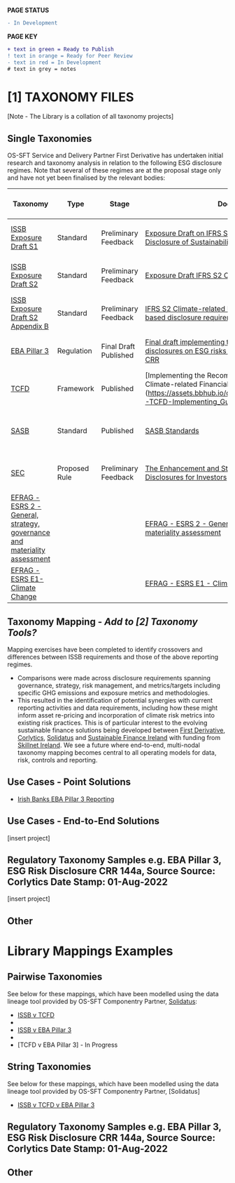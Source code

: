 **PAGE STATUS**
```diff
- In Development
```

**PAGE KEY**
```diff
+ text in green = Ready to Publish
! text in orange = Ready for Peer Review
- text in red = In Development
# text in grey = notes
```

# [1] TAXONOMY FILES

[Note - The Library is a collation of all taxonomy projects]

## Single Taxonomies
OS-SFT Service and Delivery Partner First Derivative has undertaken initial research and taxonomy analysis in relation to the following ESG disclosure regimes. Note that several of these regimes are at the proposal stage only and have not yet been finalised by the relevant bodies:

|Taxonomy|Type|Stage|Documentation|Date of Latest Update|Taxonomy Source|
|--------|----|-----|-------------|---------------------|------|
|[ISSB Exposure Draft S1](https://github.com/FD-SustainableFinance/RESEARCH---INTERNATIONAL-SUSTAINABILITY-STANDARDS-BOARD)|Standard|Preliminary Feedback|[Exposure Draft on IFRS S1 General Requirements for Disclosure of Sustainability-related Financial Information](https://www.ifrs.org/content/dam/ifrs/project/general-sustainability-related-disclosures/exposure-draft-ifrs-s1-general-requirements-for-disclosure-of-sustainability-related-financial-information.pdf)|31 March 2022|First Derivative - Research|
|[ISSB Exposure Draft S2](https://github.com/FD-SustainableFinance/RESEARCH---INTERNATIONAL-SUSTAINABILITY-STANDARDS-BOARD)|Standard|Preliminary Feedback|[Exposure Draft IFRS S2 Climate-related Disclosures](https://www.ifrs.org/content/dam/ifrs/project/climate-related-disclosures/issb-exposure-draft-2022-2-climate-related-disclosures.pdf)|31 March 2022|First Derivative - Research|
|[ISSB Exposure Draft S2 Appendix B](https://github.com/FD-SustainableFinance/RESEARCH---INTERNATIONAL-SUSTAINABILITY-STANDARDS-BOARD)|Standard|Preliminary Feedback|[IFRS S2 Climate-related Disclosures Appendix B Industry-based disclosure requirements](https://www.ifrs.org/content/dam/ifrs/project/climate-related-disclosures/issb-exposure-draft-2022-2-appendix-b.pdf)|31 March 2022|First Derivative - Research|
|[EBA Pillar 3](https://github.com/FD-SustainableFinance/RESEARCH---EBA-PILLAR-3-DISCLOSURES)|Regulation|Final Draft Published|[Final draft implementing technical standards on prudential disclosures on ESG risks in accordance with Article 449a CRR](https://www.eba.europa.eu/sites/default/documents/files/document_library/Publications/Draft%20Technical%20Standards/2022/1026171/EBA%20draft%20ITS%20on%20Pillar%203%20disclosures%20on%20ESG%20risks.pdf)|24 January 2022|First Derivative - Research|
|[TCFD](https://github.com/FD-SustainableFinance/RESEARCH---TASK-FORCE-ON-CLIMATE-RELATED-FINANCIAL-DISCLOSURES)|Framework|Published|[Implementing the Recommendations of the Task Force on Climate-related Financial Disclosures](https://assets.bbhub.io/company/sites/60/2021/07/2021-TCFD-Implementing_Guidance.pdf|October 2021|First Derivative - Research|
|[SASB](https://github.com/FD-SustainableFinance/RESEARCH---SUSTAINABILITY-ACCOUNTING-STANDARDS-BOARD/tree/main)|Standard|Published|[SASB Standards](https://www.sasb.org/standards/download/?lang=en-us)|Up to December 2021 (varies by industry)|First Derivative - Research|
|[SEC](https://github.com/FD-SustainableFinance/RESEARCH---SECURITIES-EXCHANGE-COMMISSION)|Proposed Rule|Preliminary Feedback|[The Enhancement and Standardization of Climate-Related Disclosures for Investors](https://www.sec.gov/rules/proposed/2022/33-11042.pdf)|21 March 2022|First Derivative - Research|
|[EFRAG - ESRS 2 - General, strategy, governance and materiality assessment](https://github.com/FD-SustainableFinance/RESEARCH---EUROPEAN-FINANCIAL-REPORTING-ADVISORY-GROUP)|||[EFRAG - ESRS 2 - General, strategy, governance and materiality assessment](https://www.efrag.org/Assets/Download?assetUrl=%2Fsites%2Fwebpublishing%2FSiteAssets%2FED_ESRS_2.pdf)|
|[EFRAG - ESRS E1- Climate Change](https://github.com/FD-SustainableFinance/RESEARCH---EUROPEAN-FINANCIAL-REPORTING-ADVISORY-GROUP)|||[EFRAG - ESRS E1 - Climate Change](https://www.efrag.org/Assets/Download?assetUrl=%2Fsites%2Fwebpublishing%2FSiteAssets%2FED_ESRS_E1.pdf)|

## Taxonomy Mapping - _Add to [2] Taxonomy Tools?_
Mapping exercises have been completed to identify crossovers and differences between ISSB requirements and those of the above reporting regimes.
- Comparisons were made across disclosure requirements spanning governance, strategy, risk management, and metrics/targets including specific GHG emissions and exposure metrics and methodologies.
- This resulted in the identification of potential synergies with current reporting activities and data requirements, including how these might inform asset re-pricing and incorporation of climate risk metrics into existing risk practices. This is of particular interest to the evolving sustainable finance solutions being developed between [First Derivative](https://firstderivative.com/sustainable-finance/), [Corlytics](https://www.corlytics.com/), [Solidatus](https://www.solidatus.com/) and [Sustainable Finance Ireland](https://www.sustainablefinance.ie/) with funding from [Skillnet Ireland](https://www.skillnetireland.ie/).
We see a future where end-to-end, multi-nodal taxonomy mapping becomes central to all operating models for data, risk, controls and reporting.

## Use Cases - Point Solutions
* [Irish Banks EBA Pillar 3 Reporting](https://github.com/FD-SustainableFinance/Irish-Banks-EBA-Pillar-3-Reporting/tree/main)

## Use Cases - End-to-End Solutions
[insert project]

## Regulatory Taxonomy Samples e.g. EBA Pillar 3, ESG Risk Disclosure CRR 144a, Source Source: Corlytics Date Stamp: 01-Aug-2022
[insert project]
## Other

# Library Mappings Examples

## Pairwise Taxonomies
See below for these mappings, which have been modelled using the data lineage tool provided by OS-SFT Componentry Partner, [Solidatus](https://trial.solidatus.com/viewer/62cc23ee183906050cfcbeae):
* [ISSB v TCFD](https://github.com/FD-SustainableFinance/ISSB-v-TCFD/tree/main)
* 
* [ISSB v EBA Pillar 3](https://github.com/FD-SustainableFinance/ISSB-v-EBA-Pillar-3/tree/main)
* 
* [TCFD v EBA Pillar 3] - In Progress

## String Taxonomies
See below for these mappings, which have been modelled using the data lineage tool provided by OS-SFT Componentry Partner, [Solidatus]

* [ISSB v TCFD v EBA Pillar 3](https://github.com/FD-SustainableFinance/RESEARCH---STRING-MAPPING-ISSB-v-EBA-PILLAR-3-v-TCFD/new/main)

## Regulatory Taxonomy Samples e.g. EBA Pillar 3, ESG Risk Disclosure CRR 144a, Source Source: Corlytics Date Stamp: 01-Aug-2022

## Other
